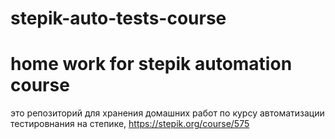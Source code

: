 # stepik-auto-tests-course
# home work for stepik automation course
это репозиторий для хранения домашних работ по курсу автоматизации тестировнания на степике, https://stepik.org/course/575 
